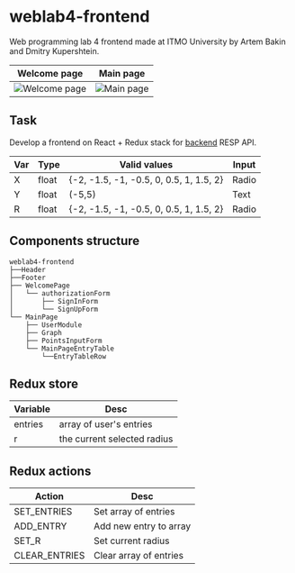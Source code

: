 # weblab4-frontend
Web programming lab 4 frontend made at ITMO University by Artem Bakin and Dmitry Kupershtein.

| Welcome page | Main page |
| ------------ | ----------|
|![Welcome page](https://user-images.githubusercontent.com/38016689/105635113-5f1dc000-5e72-11eb-9462-7fb049ebce46.png)|![Main page](https://user-images.githubusercontent.com/38016689/105636379-39e08000-5e79-11eb-9659-450b290a7485.png)|

## Task
Develop a frontend on React + Redux stack for [backend](https://github.com/Afomin01/weblab4-backend) RESP API.

| Var | Type | Valid values                           | Input         |
| --- | ---- | -------------------------------------- | ------------- |
| X   |float |{-2, -1.5, -1, -0.5, 0, 0.5, 1, 1.5, 2} | Radio         |
| Y   |float |(-5,5)                                  | Text          |
| R   |float |{-2, -1.5, -1, -0.5, 0, 0.5, 1, 1.5, 2} | Radio         |

## Components structure
```
weblab4-frontend
├──Header
├──Footer
├── WelcomePage
│   └── authorizationForm
│       ├── SignInForm
│       └── SignUpForm
└── MainPage
    ├── UserModule
    ├── Graph
    ├── PointsInputForm
    └── MainPageEntryTable
        └──EntryTableRow
```

## Redux store
| Variable    | Desc                            | 
| ----------- | ------------------------------- |
| entries     | array of user's entries         |
| r           | the current selected radius     |

## Redux actions
| Action        | Desc                            |
| ------------- | ------------------------------- |
| SET_ENTRIES   | Set array of entries            |
| ADD_ENTRY     | Add new entry to array          |
| SET_R         | Set current radius              |
| CLEAR_ENTRIES | Clear array of entries          | 
